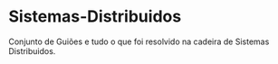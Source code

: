 # Sistemas-Distribuidos
Conjunto de Guiões e tudo o que foi resolvido na cadeira de Sistemas Distribuidos.
